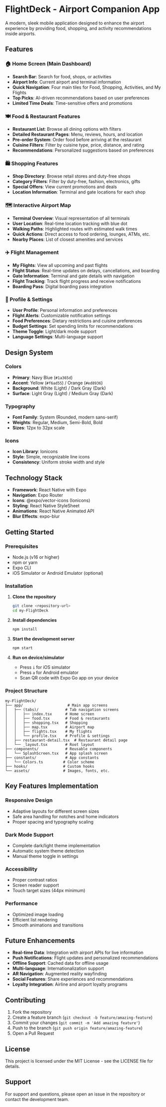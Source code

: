 # FlightDeck - Airport Companion App

A modern, sleek mobile application designed to enhance the airport experience by providing food, shopping, and activity recommendations inside airports.

## Features

### 🏠 Home Screen (Main Dashboard)
- **Search Bar**: Search for food, shops, or activities
- **Airport Info**: Current airport and terminal information
- **Quick Navigation**: Four main tiles for Food, Shopping, Activities, and My Flights
- **Top Picks**: AI-driven recommendations based on user preferences
- **Limited Time Deals**: Time-sensitive offers and promotions

### 🍽️ Food & Restaurant Features
- **Restaurant List**: Browse all dining options with filters
- **Detailed Restaurant Pages**: Menu, reviews, hours, and location
- **Pre-order System**: Order food before arriving at the restaurant
- **Cuisine Filters**: Filter by cuisine type, price, distance, and rating
- **Recommendations**: Personalized suggestions based on preferences

### 🛍️ Shopping Features
- **Shop Directory**: Browse retail stores and duty-free shops
- **Category Filters**: Filter by duty-free, fashion, electronics, gifts
- **Special Offers**: View current promotions and deals
- **Location Information**: Terminal and gate locations for each shop

### 🗺️ Interactive Airport Map
- **Terminal Overview**: Visual representation of all terminals
- **User Location**: Real-time location tracking with blue dot
- **Walking Paths**: Highlighted routes with estimated walk times
- **Quick Actions**: Direct access to food ordering, lounges, ATMs, etc.
- **Nearby Places**: List of closest amenities and services

### ✈️ Flight Management
- **My Flights**: View all upcoming and past flights
- **Flight Status**: Real-time updates on delays, cancellations, and boarding
- **Gate Information**: Terminal and gate details with navigation
- **Flight Tracking**: Track flight progress and receive notifications
- **Boarding Pass**: Digital boarding pass integration

### 👤 Profile & Settings
- **User Profile**: Personal information and preferences
- **Flight Alerts**: Customizable notification settings
- **Food Preferences**: Dietary restrictions and cuisine preferences
- **Budget Settings**: Set spending limits for recommendations
- **Theme Toggle**: Light/dark mode support
- **Language Settings**: Multi-language support

## Design System

### Colors
- **Primary**: Navy Blue (`#1a365d`)
- **Accent**: Yellow (`#f6ad55`) / Orange (`#ed8936`)
- **Background**: White (Light) / Dark Gray (Dark)
- **Surface**: Light Gray (Light) / Medium Gray (Dark)

### Typography
- **Font Family**: System (Rounded, modern sans-serif)
- **Weights**: Regular, Medium, Semi-Bold, Bold
- **Sizes**: 12px to 32px scale

### Icons
- **Icon Library**: Ionicons
- **Style**: Simple, recognizable line icons
- **Consistency**: Uniform stroke width and style

## Technology Stack

- **Framework**: React Native with Expo
- **Navigation**: Expo Router
- **Icons**: @expo/vector-icons (Ionicons)
- **Styling**: React Native StyleSheet
- **Animations**: React Native Animated API
- **Blur Effects**: expo-blur

## Getting Started

### Prerequisites
- Node.js (v16 or higher)
- npm or yarn
- Expo CLI
- iOS Simulator or Android Emulator (optional)

### Installation

1. **Clone the repository**
   ```bash
   git clone <repository-url>
   cd my-FlightDeck
   ```

2. **Install dependencies**
   ```bash
   npm install
   ```

3. **Start the development server**
   ```bash
   npm start
   ```

4. **Run on device/simulator**
   - Press `i` for iOS simulator
   - Press `a` for Android emulator
   - Scan QR code with Expo Go app on your device

### Project Structure

```
my-FlightDeck/
├── app/                    # Main app screens
│   ├── (tabs)/            # Tab navigation screens
│   │   ├── index.tsx      # Home screen
│   │   ├── food.tsx       # Food & restaurants
│   │   ├── shopping.tsx   # Shopping
│   │   ├── map.tsx        # Airport map
│   │   ├── flights.tsx    # My flights
│   │   └── profile.tsx    # Profile & settings
│   ├── restaurant-detail.tsx  # Restaurant detail page
│   └── _layout.tsx        # Root layout
├── components/            # Reusable components
│   └── SplashScreen.tsx   # App splash screen
├── constants/             # App constants
│   └── Colors.ts         # Color scheme
├── hooks/                # Custom hooks
└── assets/               # Images, fonts, etc.
```

## Key Features Implementation

### Responsive Design
- Adaptive layouts for different screen sizes
- Safe area handling for notches and home indicators
- Proper spacing and typography scaling

### Dark Mode Support
- Complete dark/light theme implementation
- Automatic system theme detection
- Manual theme toggle in settings

### Accessibility
- Proper contrast ratios
- Screen reader support
- Touch target sizes (44px minimum)

### Performance
- Optimized image loading
- Efficient list rendering
- Smooth animations and transitions

## Future Enhancements

- **Real-time Data**: Integration with airport APIs for live information
- **Push Notifications**: Flight updates and personalized recommendations
- **Offline Support**: Cached data for offline usage
- **Multi-language**: Internationalization support
- **AR Navigation**: Augmented reality wayfinding
- **Social Features**: Share experiences and recommendations
- **Loyalty Integration**: Airline and airport loyalty programs

## Contributing

1. Fork the repository
2. Create a feature branch (`git checkout -b feature/amazing-feature`)
3. Commit your changes (`git commit -m 'Add amazing feature'`)
4. Push to the branch (`git push origin feature/amazing-feature`)
5. Open a Pull Request

## License

This project is licensed under the MIT License - see the LICENSE file for details.

## Support

For support and questions, please open an issue in the repository or contact the development team.
